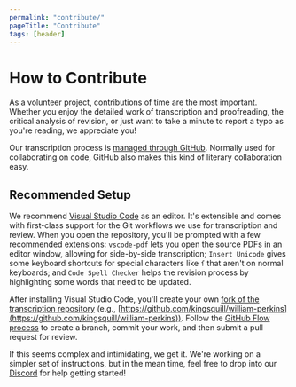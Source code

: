 ```yaml
---
permalink: "contribute/"
pageTitle: "Contribute"
tags: [header]
---
```


# How to Contribute

As a volunteer project, contributions of time are the most important. Whether you enjoy the detailed work of transcription and proofreading, the critical analysis of revision, or just want to take a minute to report a typo as you're reading, we appreciate you!

Our transcription process is [managed through GitHub](https://github.com/kingsquill/). Normally used for collaborating on code, GitHub also makes this kind of literary collaboration easy.

## Recommended Setup

We recommend [Visual Studio Code](https://code.visualstudio.com/) as an editor. It's extensible and comes with first-class support for the Git workflows we use for transcription and review. When you open the repository, you'll be prompted with a few recommended extensions: `vscode-pdf` lets you open the source PDFs in an editor window, allowing for side-by-side transcription; `Insert Unicode` gives some keyboard shortcuts for special characters like `ſ` that aren't on normal keyboards; and `Code Spell Checker` helps the revision process by highlighting some words that need to be updated.

After installing Visual Studio Code, you'll create your own [fork of the transcription repository](https://docs.github.com/en/get-started/quickstart/fork-a-repo) (e.g., [https://github.com/kingsquill/william-perkins](https://github.com/kingsquill/william-perkins)). Follow the [GitHub Flow process](https://docs.github.com/en/get-started/quickstart/github-flow) to create a branch, commit your work, and then submit a pull request for review.

If this seems complex and intimidating, we get it. We're working on a simpler set of instructions, but in the mean time, feel free to drop into our [Discord](https://discord.gg/MVEAJMb9jD) for help getting started!